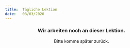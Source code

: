 ```yaml
---
title:  Tägliche Lektion
date:   03/03/2020
---
```


### <center>Wir arbeiten noch an dieser Lektion.</center>
<center>Bitte komme später zurück.</center>